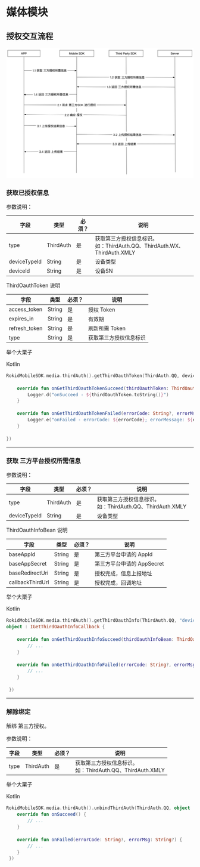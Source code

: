 # 媒体模块

## 授权交互流程

![](media/15439311563408.jpg)

### 获取已授权信息

参数说明：

| 字段    | 类型   | 必须？| 说明 |
| ------ | ----- | ----- | ----- |
| type | ThirdAuth | 是 | 获取第三方授权信息标识。<br>如：ThirdAuth.QQ、ThirdAuth.WX、ThirdAuth.XMLY  |
| deviceTypeId | String | 是 | 设备类型 | 
| deviceId  | String | 是 | 设备SN | 

ThirdOauthToken 说明

| 字段    | 类型   | 必须？| 说明 |
| ------ | ----- | ----- | ----- |
| access_token | String | 是 | 授权 Token | 
| expires_in | String | 是 | 有效期 | 
| refresh_token | String | 是 | 刷新所需 Token | 
| type | String | 是 | 获取第三方授权信息标识 | 

举个大栗子

Kotlin

```Kotlin
RokidMobileSDK.media.thirdAuth().getThirdOauthToken(ThirdAuth.QQ, device.device_type_id, device.deviceId, object : IGetThirdOauthTokenCallback {

    override fun onGetThirdOauthTokenSucceed(thirdOauthToken: ThirdOauthToken?) {
        Logger.d("onSucceed - ${thirdOauthToken.toString()}")
    }

    override fun onGetThirdOauthTokenFailed(errorCode: String?, errorMsg: String?) {
        Logger.e("onFailed - errorCode: ${errorCode}; errorMessage: ${errorMsg}")
    }

})
```

---

### 获取 三方平台授权所需信息

参数说明：

| 字段    | 类型   | 必须？| 说明 |
| ------ | ----- | ----- | ----- |
| type | ThirdAuth | 是 | 获取第三方授权信息标识。<br>如：ThirdAuth.QQ、ThirdAuth.XMLY  |
| deviceTypeId | String | 是 | 设备类型 | 

ThirdOauthInfoBean 说明

| 字段    | 类型   | 必须？| 说明 |
| ------ | ----- | ----- | ----- |
| baseAppId | String | 是 |  第三方平台申请的 AppId |
| baseAppSecret | String | 是 | 第三方平台申请的 AppSecret |
| baseRedirectUri | String | 是 | 授权完成，信息上报地址 |
| callbackThirdUrl | String | 是 | 授权完成，回调地址 |

举个大栗子

Kotlin

```Kotlin
RokidMobileSDK.media.thirdAuth().getThirdOauthInfo(ThirdAuth.QQ, "deviceTypeId", 
object : IGetThirdOauthInfoCallback {

    override fun onGetThirdOauthInfoSucceed(thirdOauthInfoBean: ThirdOauthInfoBean?) {
        // ...
    }

    override fun onGetThirdOauthInfoFailed(errorCode: String?, errorMsg: String?) {
        // ...
    }

 })
```

---

### 解除绑定

解绑 第三方授权。

参数说明：

| 字段    | 类型   | 必须？| 说明 |
| ------ | ----- | ----- | ----- |
| type | ThirdAuth | 是 | 获取第三方授权信息标识。<br>如：ThirdAuth.QQ、ThirdAuth.XMLY  |

举个大栗子

Kotlin

```Kotlin
RokidMobileSDK.media.thirdAuth().unbindThirdAuth(ThirdAuth.QQ, object : IUnbindAuthCallback {
    override fun onSucceed() {
        // ...
    }

    override fun onFailed(errorCode: String?, errorMsg: String?) {
        // ...
    }
 })
```

